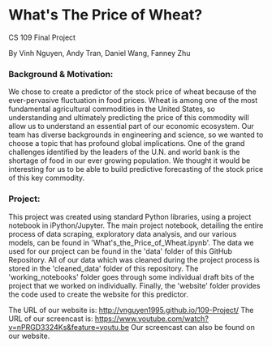 <h1> What's The Price of Wheat? </h1>
CS 109 Final Project

By Vinh Nguyen, Andy Tran, Daniel Wang, Fanney Zhu

<h3> Background & Motivation: </h3>
We chose to create a predictor of the stock price of wheat because of the ever-pervasive fluctuation in food prices. Wheat is among one of the most fundamental agricultural commodities in the United States, so understanding and ultimately predicting the price of this commodity will allow us to understand an essential part of our economic ecosystem. Our team has diverse backgrounds in engineering and science, so we wanted to choose a topic that has profound global implications. One of the grand challenges identified by the leaders of the U.N. and world bank is the shortage of food in our ever growing population. We thought it would be interesting for us to be able to build predictive forecasting of the stock price of this key commodity.

<h3> Project: </h3>
This project was created using standard Python libraries, using a project notebook in iPython/Jupyter. The main project notebook, detailing the entire process of data scraping, exploratory data analysis, and our various models, can be found in 'What's_the_Price_of_Wheat.ipynb'. The data we used for our project can be found in the 'data' folder of this GitHub Repository. All of our data which was cleaned during the project process is stored in the 'cleaned_data' folder of this repository. The 'working_notebooks' folder goes through some individual draft bits of the project that we worked on individually. Finally, the 'website' folder provides the code used to create the website for this predictor.

The URL of our website is: http://vnguyen1995.github.io/109-Project/
The URL of our screencast is: https://www.youtube.com/watch?v=nPRGD3324Ks&feature=youtu.be
Our screencast can also be found on our website.
